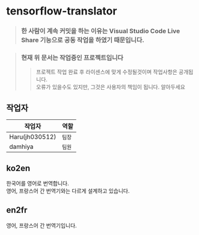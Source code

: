 # tensorflow-translator

> ### 한 사람이 계속 커밋을 하는 이유는 Visual Studio Code Live Share 기능으로 공동 작업을 하였기 때문입니다.

> ### 현재 위 문서는 작업중인 프로젝트입니다
> > 프로젝트 작업 완료 후 라이센스에 맞게 수정될것이며 작업사항은 공개됩니다.<br />
> > 오류가 있을수도 있지만, 그것은 사용자의 책임이 됩니다. 알아두세요


## 작업자
|작업자          |역할    | 
|---------------|---------|
|Haru(jh030512) |`팀장`   |
|damhiya        |`팀원`   |



## ko2en
한국어를 영어로 번역합니다.<br />
영어, 프랑스어 간 번역기와는 다르게 설계하고 있습니다.<br />

## en2fr
영어, 프랑스어 간 번역기입니다.<br />
